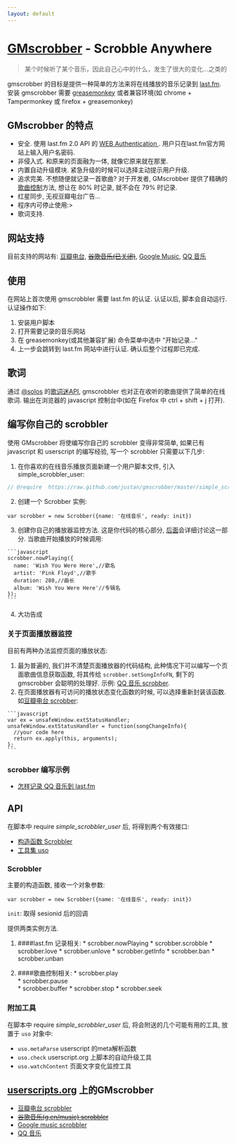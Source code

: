 ```yaml
---
layout: default
---
```


# [GMscrobber](http://justan.github.com/gmscrobber/) - Scrobble Anywhere

>某个时候听了某个音乐，因此自己心中的什么，发生了很大的变化…之类的

gmscrobber 的目标是提供一种简单的方法来将在线播放的音乐记录到 [last.fm](http://last.fm).
安装 gmscrobber 需要 [greasemonkey](http://www.greasespot.net/) 或者兼容环境(如 chrome + Tampermonkey 或 firefox + greasemonkey)

## GMscrobber 的特点
  
  * 安全. 使用 last.fm 2.0 API 的 [WEB Authentication ](http://cn.last.fm/api/webauth). 用户只在last.fm官方网站上输入用户名密码.
  * 非侵入式. 和原来的页面融为一体, 就像它原来就在那里.
  * 内置自动升级模块. 紧急升级的时候可以选择主动提示用户升级.
  * 追求完美. 不想随便就记录一首歌曲? 对于开发者, GMscrobber 提供了精确的[歌曲控制](#歌曲控制相关)方法, 想让在 80% 时记录, 就不会在 79% 时记录.
  * 红星同步, 无视豆瓣电台广告...
  * 程序内可停止使用:>
  * 歌词支持.

## 网站支持
目前支持的网站有: [豆瓣电台](http://douban.fm/), [<del>谷歌音乐(已关闭)</del>](http://g.top100.cn/16667639/html/player.html#loaded), [Google Music](http://music.google.com), [QQ 音乐](http://music.qq.com)

## 使用
在网站上首次使用 gmscrobbler 需要 last.fm 的认证. 认证以后, 脚本会自动运行. 认证操作如下:

  1. 安装用户脚本
  2. 打开需要记录的音乐网站
  3. 在 greasemonkey(或其他兼容扩展) 命令菜单中选中 "开始记录..."
  4. 上一步会跳转到 last.fm 网站中进行认证. 确认后整个过程即已完成.
  
## 歌词
通过 [@solos](https://github.com/solos) 的[歌词迷API](http://api.geci.me/en/latest/index.html), gmscrobbler 也对正在收听的歌曲提供了简单的在线歌词. 输出在浏览器的 javascript 控制台中(如在 Firefox 中 ctrl + shift + j 打开).

## 编写你自己的 scrobbler
使用 GMscrobber 将使编写你自己的 scrobbler 变得非常简单, 如果已有 javascript 和 userscript 的编写经验, 写一个 scrobbler 只需要以下几步: 

  1. 在你喜欢的在线音乐播放页面新建一个用户脚本文件, 引入 simple_scrobbler_user: 
  
   ```javascript
   // @require  https://raw.github.com/justan/gmscrobber/master/simple_scrobbler_user.js
   ```
   
  2. 创建一个 Scrobber 实例: 
  
   `var scrobber = new Scrobber({name: '在线音乐', ready: init})`
   
  3. 创建你自己的播放器监控方法. 这是你代码的核心部分, [后面](#关于页面播放器监控)会详细讨论这一部分. 当歌曲开始播放的时候调用: 
  
    ```javascript
    scrobber.nowPlaying({
      name: 'Wish You Were Here',//歌名
      artist: 'Pink Floyd',//歌手
      duration: 280,//曲长
      album: 'Wish You Were Here'//专辑名
    });
    ```
    
  4. 大功告成

### 关于页面播放器监控
目前有两种办法监控页面的播放状态:
  
  1. 最为普遍的, 我们并不清楚页面播放器的代码结构, 此种情况下可以编写一个页面歌曲信息获取函数, 将其传给  `scrobber.setSongInfoFN`, 剩下的 gmscrobber 会聪明的处理好. 示例: [QQ 音乐 scrobber](https://github.com/justan/gmscrobber/blob/master/qqmusicscrobber.user.js).
  2. 在页面播放器有可访问的播放状态变化函数的时候, 可以选择重新封装该函数. 如[豆瓣电台 scrobber](https://github.com/justan/gmscrobber/blob/master/dbscrobbler.user.js): 
  
    ```javascript
    var ex = unsafeWindow.extStatusHandler;
    unsafeWindow.extStatusHandler = function(songChangeInfo){
      //your code here
      return ex.apply(this, arguments);
    };
    ```
    
### scrobber 编写示例

  * [怎样记录 QQ 音乐到 last.fm](http://blog.whosemind.net/blog/2012/06/15/zen-yang-ji-lu-qqyin-le-dao-last-dot-fm/)
  
## API
在脚本中 require *simple_scrobbler_user* 后, 将得到两个有效接口:

  * [构造函数 Scrobbler](#scrobbler)
  * [工具集 uso](#附加工具)

### Scrobbler
主要的构造函数, 接收一个对象参数:

`var scrobber = new Scrobber({name: '在线音乐', ready: init})`

`init`: 取得 sesionid 后的回调

提供两类实例方法.

  1. ####last.fm 记录相关:
    * scrobber.nowPlaying
    * scrobber.scrobble
    * scrobber.love
    * scrobber.unlove
    * scrobber.getInfo
    * scrobber.ban
    * scrobber.unban
    
  2. ####歌曲控制相关: 
    * scrobber.play  
    * scrobber.pause  
    * scrobber.buffer 
    * scrobber.stop 
    * scrobber.seek

### 附加工具
在脚本中 require *simple_scrobbler_user* 后, 将会附送的几个可能有用的工具, 放置于 `uso` 对象中: 

  * `uso.metaParse` userscript 的meta解析函数
  * `uso.check` userscript.org 上脚本的自动升级工具
  * `uso.watchContent` 页面文字变化监控工具
  
## [userscripts.org](https://userscripts.org/) 上的GMscrobber

  * [豆瓣电台 scrobbler](https://userscripts.org/scripts/show/98833)
  * [<del>谷歌音乐(g.cn/music) scrobbler</del>](https://userscripts.org/scripts/show/92863)
  * [Google music scrobbler](https://userscripts.org/scripts/show/111546)
  * [QQ 音乐](https://userscripts.org/scripts/show/136050)